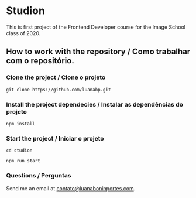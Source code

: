 # Studion

This is first project of the Frontend Developer course for the Image School class of 2020.

## How to work with the repository / Como trabalhar com o repositório.

### Clone the project / Clone o projeto


```
git clone https://github.com/luanabp.git
```

### Install the project dependecies / Instalar as dependências do projeto

```
npm install
```

### Start the project / Iniciar o projeto

```
cd studion

npm run start
```

### Questions / Perguntas

Send me an email at [contato@luanaboninportes.com](mailto:contato@luanaboninportes.com).